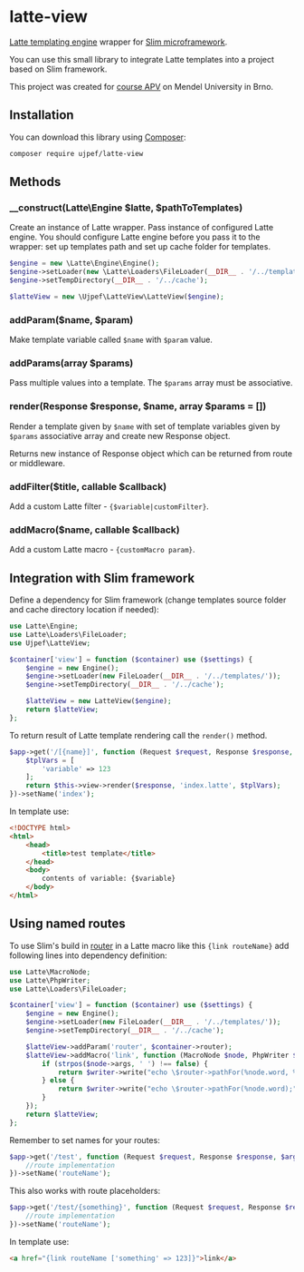 # latte-view

[Latte templating engine](https://github.com/nette/latte) wrapper for [Slim microframework](https://www.slimframework.com/).

You can use this small library to integrate Latte templates into a project based on Slim framework.

This project was created for [course APV](https://akela.mendelu.cz/~lysek/tmwa/) on Mendel University in Brno.

## Installation

You can download this library using [Composer](https://getcomposer.org/):

```bash
composer require ujpef/latte-view
```

## Methods

### __construct(Latte\Engine $latte, $pathToTemplates)

Create an instance of Latte wrapper. Pass instance of configured Latte engine. You should configure Latte engine
before you pass it to the wrapper: set up templates path and set up cache folder for templates.

```php
$engine = new \Latte\Engine\Engine();
$engine->setLoader(new \Latte\Loaders\FileLoader(__DIR__ . '/../templates/'));
$engine->setTempDirectory(__DIR__ . '/../cache');

$latteView = new \Ujpef\LatteView\LatteView($engine);
```

### addParam($name, $param)

Make template variable called `$name` with `$param` value.

### addParams(array $params)

Pass multiple values into a template. The `$params` array must be associative.

### render(Response $response, $name, array $params = [])

Render a template given by `$name` with set of template variables given by `$params` associative array and create
new Response object.

Returns new instance of Response object which can be returned from route or middleware.

### addFilter($title, callable $callback)

Add a custom Latte filter - `{$variable|customFilter}`.

### addMacro($name, callable $callback)

Add a custom Latte macro - `{customMacro param}`.

## Integration with Slim framework

Define a dependency for Slim framework (change templates source folder and cache directory location if needed):

```php
use Latte\Engine;
use Latte\Loaders\FileLoader;
use Ujpef\LatteView;

$container['view'] = function ($container) use ($settings) {
    $engine = new Engine();
    $engine->setLoader(new FileLoader(__DIR__ . '/../templates/'));
    $engine->setTempDirectory(__DIR__ . '/../cache');

    $latteView = new LatteView($engine);
    return $latteView;
};
```

To return result of Latte template rendering call the `render()` method.

```php
$app->get('/[{name}]', function (Request $request, Response $response, $args) {
    $tplVars = [
        'variable' => 123
    ];
    return $this->view->render($response, 'index.latte', $tplVars);
})->setName('index');
```

In template use:

```html
<!DOCTYPE html>
<html>
    <head>
        <title>test template</title>
    </head>
    <body>
        contents of variable: {$variable}
    </body>
</html>
```

## Using named routes

To use Slim's build in [router](https://www.slimframework.com/docs/objects/router.html) in a Latte macro like this
`{link routeName}` add following lines into dependency definition:

```php
use Latte\MacroNode;
use Latte\PhpWriter;
use Latte\Loaders\FileLoader;

$container['view'] = function ($container) use ($settings) {
    $engine = new Engine();
    $engine->setLoader(new FileLoader(__DIR__ . '/../templates/'));
    $engine->setTempDirectory(__DIR__ . '/../cache');

    $latteView->addParam('router', $container->router);
    $latteView->addMacro('link', function (MacroNode $node, PhpWriter $writer) use ($container) {
        if (strpos($node->args, ' ') !== false) {
            return $writer->write("echo \$router->pathFor(%node.word, %node.args);");
        } else {
            return $writer->write("echo \$router->pathFor(%node.word);");
        }
    });
    return $latteView;
};
```

Remember to set names for your routes:

```php
$app->get('/test', function (Request $request, Response $response, $args) {
    //route implementation
})->setName('routeName');
```

This also works with route placeholders:

```php
$app->get('/test/{something}', function (Request $request, Response $response, $args) {
    //route implementation
})->setName('routeName');
```

In template use:

```html
<a href="{link routeName ['something' => 123]}">link</a>
```